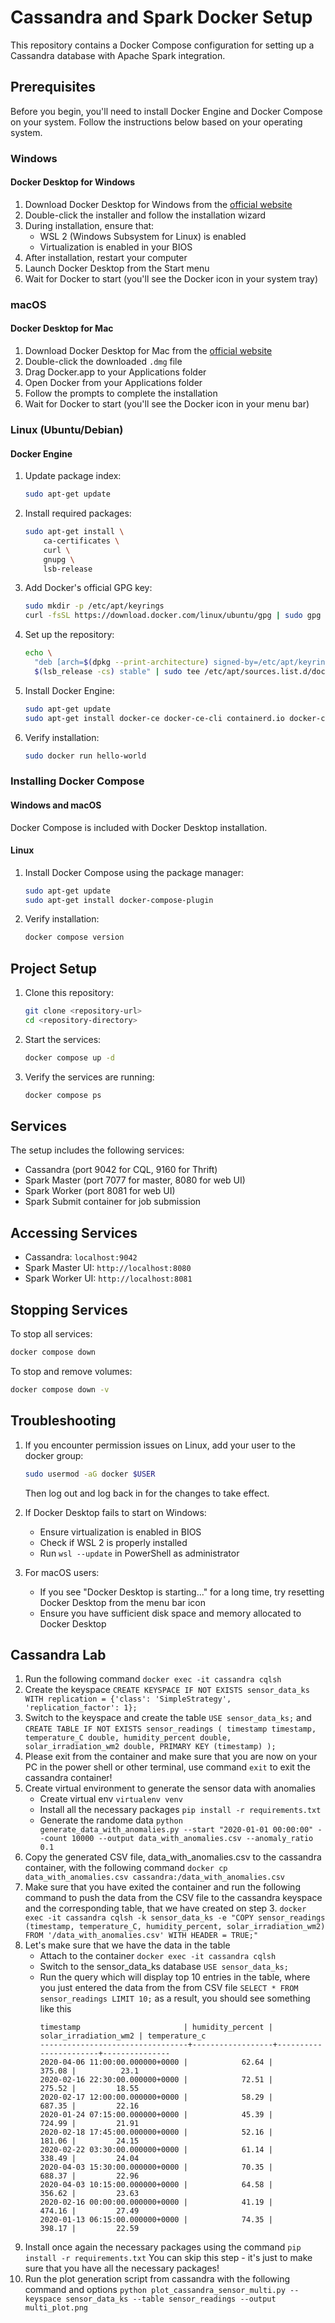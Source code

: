 # Cassandra and Spark Docker Setup

This repository contains a Docker Compose configuration for setting up a Cassandra database with Apache Spark integration.

## Prerequisites

Before you begin, you'll need to install Docker Engine and Docker Compose on your system. Follow the instructions below based on your operating system.

### Windows

#### Docker Desktop for Windows
1. Download Docker Desktop for Windows from the [official website](https://www.docker.com/products/docker-desktop)
2. Double-click the installer and follow the installation wizard
3. During installation, ensure that:
   - WSL 2 (Windows Subsystem for Linux) is enabled
   - Virtualization is enabled in your BIOS
4. After installation, restart your computer
5. Launch Docker Desktop from the Start menu
6. Wait for Docker to start (you'll see the Docker icon in your system tray)

### macOS

#### Docker Desktop for Mac
1. Download Docker Desktop for Mac from the [official website](https://www.docker.com/products/docker-desktop)
2. Double-click the downloaded `.dmg` file
3. Drag Docker.app to your Applications folder
4. Open Docker from your Applications folder
5. Follow the prompts to complete the installation
6. Wait for Docker to start (you'll see the Docker icon in your menu bar)

### Linux (Ubuntu/Debian)

#### Docker Engine
1. Update package index:
   ```bash
   sudo apt-get update
   ```
2. Install required packages:
   ```bash
   sudo apt-get install \
       ca-certificates \
       curl \
       gnupg \
       lsb-release
   ```
3. Add Docker's official GPG key:
   ```bash
   sudo mkdir -p /etc/apt/keyrings
   curl -fsSL https://download.docker.com/linux/ubuntu/gpg | sudo gpg --dearmor -o /etc/apt/keyrings/docker.gpg
   ```
4. Set up the repository:
   ```bash
   echo \
     "deb [arch=$(dpkg --print-architecture) signed-by=/etc/apt/keyrings/docker.gpg] https://download.docker.com/linux/ubuntu \
     $(lsb_release -cs) stable" | sudo tee /etc/apt/sources.list.d/docker.list > /dev/null
   ```
5. Install Docker Engine:
   ```bash
   sudo apt-get update
   sudo apt-get install docker-ce docker-ce-cli containerd.io docker-compose-plugin
   ```
6. Verify installation:
   ```bash
   sudo docker run hello-world
   ```

### Installing Docker Compose

#### Windows and macOS
Docker Compose is included with Docker Desktop installation.

#### Linux
1. Install Docker Compose using the package manager:
   ```bash
   sudo apt-get update
   sudo apt-get install docker-compose-plugin
   ```
2. Verify installation:
   ```bash
   docker compose version
   ```

## Project Setup

1. Clone this repository:
   ```bash
   git clone <repository-url>
   cd <repository-directory>
   ```

2. Start the services:
   ```bash
   docker compose up -d
   ```

3. Verify the services are running:
   ```bash
   docker compose ps
   ```

## Services

The setup includes the following services:
- Cassandra (port 9042 for CQL, 9160 for Thrift)
- Spark Master (port 7077 for master, 8080 for web UI)
- Spark Worker (port 8081 for web UI)
- Spark Submit container for job submission

## Accessing Services

- Cassandra: `localhost:9042`
- Spark Master UI: `http://localhost:8080`
- Spark Worker UI: `http://localhost:8081`

## Stopping Services

To stop all services:
```bash
docker compose down
```

To stop and remove volumes:
```bash
docker compose down -v
```

## Troubleshooting

1. If you encounter permission issues on Linux, add your user to the docker group:
   ```bash
   sudo usermod -aG docker $USER
   ```
   Then log out and log back in for the changes to take effect.

2. If Docker Desktop fails to start on Windows:
   - Ensure virtualization is enabled in BIOS
   - Check if WSL 2 is properly installed
   - Run `wsl --update` in PowerShell as administrator

3. For macOS users:
   - If you see "Docker Desktop is starting..." for a long time, try resetting Docker Desktop from the menu bar icon
   - Ensure you have sufficient disk space and memory allocated to Docker Desktop 


## Cassandra Lab
1. Run the following command
    `docker exec -it cassandra cqlsh`
2. Create the keyspace
    `CREATE KEYSPACE IF NOT EXISTS sensor_data_ks WITH replication = {'class': 'SimpleStrategy', 'replication_factor': 1};`
3. Switch to the keyspace and create the table
    `USE sensor_data_ks;`
    and
    `CREATE TABLE IF NOT EXISTS sensor_readings (
    timestamp timestamp,
    temperature_C double,
    humidity_percent double,
    solar_irradiation_wm2 double,
    PRIMARY KEY (timestamp)
    );`
4. Please exit from the container and make sure that you are now on your PC in the power shell or other terminal, use command
    `exit` to exit the cassandra container!
5. Create virtual environment to generate the sensor data with anomalies
    - Create virtual env
    `virtualenv venv`
    - Install all the necessary packages
    `pip install -r requirements.txt`
    - Generate the randome data
    `python generate_data_with_anomalies.py --start "2020-01-01 00:00:00" --count 10000 --output data_with_anomalies.csv --anomaly_ratio 0.1`
6. Copy the generated CSV file, data_with_anomalies.csv to the cassandra container, with the following command
    `docker cp data_with_anomalies.csv cassandra:/data_with_anomalies.csv`
7. Make sure that you have exited the container and run the following command to push the data from the CSV file to the cassandra keyspace and the corresponding table, that we have created on step 3.
    `docker exec -it cassandra cqlsh -k sensor_data_ks -e "COPY sensor_readings (timestamp, temperature_C, humidity_percent, solar_irradiation_wm2) FROM '/data_with_anomalies.csv' WITH HEADER = TRUE;"`
8. Let's make sure that we have the data in the table
    - Attach to the container
        `docker exec -it cassandra cqlsh`
    - Switch to the sensor_data_ks database
        `USE sensor_data_ks;`
    - Run the query which will display top 10 entries in the table, where you just entered the data from the from CSV file
        `SELECT * FROM sensor_readings LIMIT 10;`
        as a result, you should see something like this
        ```
        timestamp                       | humidity_percent | solar_irradiation_wm2 | temperature_c
        ---------------------------------+------------------+-----------------------+---------------
        2020-04-06 11:00:00.000000+0000 |            62.64 |                375.08 |          23.1
        2020-02-16 22:30:00.000000+0000 |            72.51 |                275.52 |         18.55
        2020-02-17 12:00:00.000000+0000 |            58.29 |                687.35 |         22.16
        2020-01-24 07:15:00.000000+0000 |            45.39 |                724.99 |         21.91
        2020-02-18 17:45:00.000000+0000 |            52.16 |                181.06 |         24.15
        2020-02-22 03:30:00.000000+0000 |            61.14 |                338.49 |         24.04
        2020-04-03 15:30:00.000000+0000 |            70.35 |                688.37 |         22.96
        2020-04-03 10:15:00.000000+0000 |            64.58 |                356.62 |         23.63
        2020-02-16 00:00:00.000000+0000 |            41.19 |                474.16 |         27.49
        2020-01-13 06:15:00.000000+0000 |            74.35 |                398.17 |         22.59
        ```
9. Install once again the necessary packages using the command
    ```pip install -r requirements.txt```
    You can skip this step - it's just to make sure that you have all the necessary packages!
10. Run the plot generation script from cassandra with the following command and options
    ```python plot_cassandra_sensor_multi.py --keyspace sensor_data_ks --table sensor_readings --output multi_plot.png```